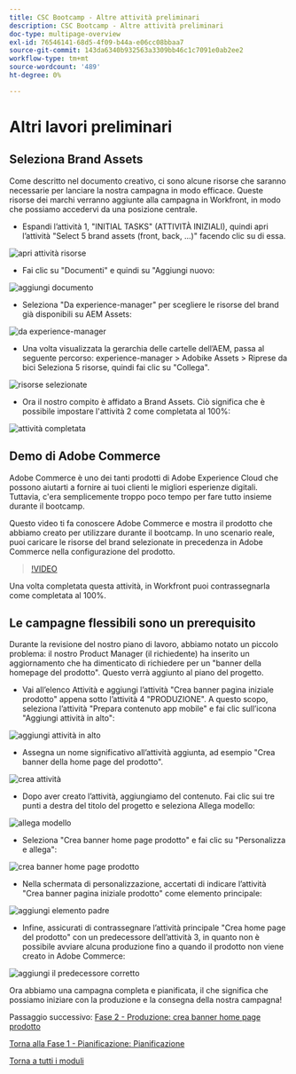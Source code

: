 ```yaml
---
title: CSC Bootcamp - Altre attività preliminari
description: CSC Bootcamp - Altre attività preliminari
doc-type: multipage-overview
exl-id: 76546141-68d5-4f09-b44a-e06cc08bbaa7
source-git-commit: 143da6340b932563a3309bb46c1c7091e0ab2ee2
workflow-type: tm+mt
source-wordcount: '489'
ht-degree: 0%

---
```


# Altri lavori preliminari

## Seleziona Brand Assets

Come descritto nel documento creativo, ci sono alcune risorse che saranno necessarie per lanciare la nostra campagna in modo efficace. Queste risorse dei marchi verranno aggiunte alla campagna in Workfront, in modo che possiamo accedervi da una posizione centrale.

- Espandi l’attività 1, &quot;INITIAL TASKS&quot; (ATTIVITÀ INIZIALI), quindi apri l’attività &quot;Select 5 brand assets (front, back, ...)&quot; facendo clic su di essa.

![apri attività risorse](./images/wf-open-assets-task.png)

- Fai clic su &quot;Documenti&quot; e quindi su &quot;Aggiungi nuovo:

![aggiungi documento](./images/wf-add-new-doc.png)

- Seleziona &quot;Da experience-manager&quot; per scegliere le risorse del brand già disponibili su AEM Assets:

![da experience-manager](./images/wf-from-aem.png)

- Una volta visualizzata la gerarchia delle cartelle dell’AEM, passa al seguente percorso: experience-manager > Adobike Assets > Riprese da bici Seleziona 5 risorse, quindi fai clic su &quot;Collega&quot;.

![risorse selezionate](./images/selected-assets.png)

- Ora il nostro compito è affidato a Brand Assets. Ciò significa che è possibile impostare l&#39;attività 2 come completata al 100%:

![attività completata](./images/wf-task-2-complete.png)


## Demo di Adobe Commerce

Adobe Commerce è uno dei tanti prodotti di Adobe Experience Cloud che possono aiutarti a fornire ai tuoi clienti le migliori esperienze digitali. Tuttavia, c&#39;era semplicemente troppo poco tempo per fare tutto insieme durante il bootcamp.

Questo video ti fa conoscere Adobe Commerce e mostra il prodotto che abbiamo creato per utilizzare durante il bootcamp. In uno scenario reale, puoi caricare le risorse del brand selezionate in precedenza in Adobe Commerce nella configurazione del prodotto.

>[!VIDEO](https://video.tv.adobe.com/v/3418945?quality=12&learn=on)

Una volta completata questa attività, in Workfront puoi contrassegnarla come completata al 100%.

## Le campagne flessibili sono un prerequisito

Durante la revisione del nostro piano di lavoro, abbiamo notato un piccolo problema: il nostro Product Manager (il richiedente) ha inserito un aggiornamento che ha dimenticato di richiedere per un &quot;banner della homepage del prodotto&quot;.  Questo verrà aggiunto al piano del progetto.

- Vai all’elenco Attività e aggiungi l’attività &quot;Crea banner pagina iniziale prodotto&quot; appena sotto l’attività 4 &quot;PRODUZIONE&quot;. A questo scopo, seleziona l’attività &quot;Prepara contenuto app mobile&quot; e fai clic sull’icona &quot;Aggiungi attività in alto&quot;:

![aggiungi attività in alto](./images/wf-add-task-above.png)

- Assegna un nome significativo all’attività aggiunta, ad esempio &quot;Crea banner della home page del prodotto&quot;.

![crea attività](./images/wf-create-banner.png)

- Dopo aver creato l’attività, aggiungiamo del contenuto. Fai clic sui tre punti a destra del titolo del progetto e seleziona Allega modello:

![allega modello](./images/wf-attach-template.png)

- Seleziona &quot;Crea banner home page prodotto&quot; e fai clic su &quot;Personalizza e allega&quot;:

![crea banner home page prodotto](./images/wf-homepage-banner.png)

- Nella schermata di personalizzazione, accertati di indicare l’attività &quot;Crea banner pagina iniziale prodotto&quot; come elemento principale:

![aggiungi elemento padre](./images/wf-create-banner-parent.png)

- Infine, assicurati di contrassegnare l’attività principale &quot;Crea home page del prodotto&quot; con un predecessore dell’attività 3, in quanto non è possibile avviare alcuna produzione fino a quando il prodotto non viene creato in Adobe Commerce:

![aggiungi il predecessore corretto](./images/wf-predecessor.png)

Ora abbiamo una campagna completa e pianificata, il che significa che possiamo iniziare con la produzione e la consegna della nostra campagna!


Passaggio successivo: [Fase 2 - Produzione: crea banner home page prodotto](../production/banner.md)

[Torna alla Fase 1 - Pianificazione: Pianificazione](./planning.md)

[Torna a tutti i moduli](../../overview.md)
